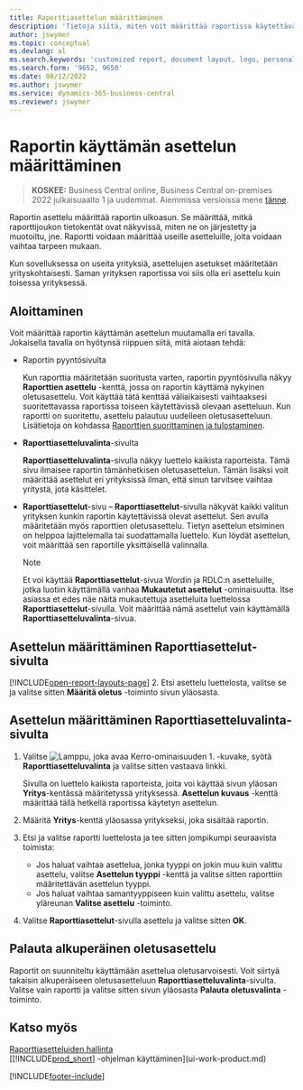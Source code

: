 ```yaml
---
title: Raporttiasettelun määrittäminen
description: 'Tietoja siitä, miten voit määrittää raportissa käytettävän asettelun esikatselua ja tulostamista varten.'
author: jswymer
ms.topic: conceptual
ms.devlang: al
ms.search.keywords: 'customized report, document layout, logo, personalize'
ms.search.form: '9652, 9650'
ms.date: 08/12/2022
ms.author: jswymer
ms.service: dynamics-365-business-central
ms.reviewer: jswymer
---
```

# Raportin käyttämän asettelun määrittäminen

> **KOSKEE:** Business Central online, Business Central on-premises 2022 julkaisuaalto 1 ja uudemmat. Aiemmissa versioissa mene [tänne](ui-how-change-layout-currently-used-report.md).

Raportin asettelu määrittää raportin ulkoasun. Se määrittää, mitkä raporttijoukon tietokentät ovat näkyvissä, miten ne on järjestetty ja muotoiltu, jne. Raportti voidaan määrittää useille asetteluille, joita voidaan vaihtaa tarpeen mukaan.

Kun sovelluksessa on useita yrityksiä, asettelujen asetukset määritetään yrityskohtaisesti. Saman yrityksen raportissa voi siis olla eri asettelu kuin toisessa yrityksessä.

## Aloittaminen

Voit määrittää raportin käyttämän asettelun muutamalla eri tavalla. Jokaisella tavalla on hyötynsä riippuen siitä, mitä aiotaan tehdä: 

- Raportin pyyntösivulta

  Kun raporttia määritetään suoritusta varten, raportin pyyntösivulla näkyy **Raporttien asettelu** -kenttä, jossa on raportin käyttämä nykyinen oletusasettelu. Voit käyttää tätä kenttää väliaikaisesti vaihtaaksesi suoritettavassa raportissa toiseen käytettävissä olevaan asetteluun. Kun raportti on suoritettu, asettelu palautuu uudelleen oletusasetteluun. Lisätietoja on kohdassa [Raporttien suorittaminen ja tulostaminen](ui-work-report.md#switching-the-report-layout).

- **Raporttiasetteluvalinta**-sivulta

  **Raporttiasetteluvalinta**-sivulla näkyy luettelo kaikista raporteista. Tämä sivu ilmaisee raportin tämänhetkisen oletusasettelun. Tämän lisäksi voit määrittää asettelut eri yrityksissä ilman, että sinun tarvitsee vaihtaa yritystä, jota käsittelet.

- **Raporttiasettelut**-sivu – **Raporttiasettelut**-sivulla näkyvät kaikki valitun yrityksen kunkin raportin käytettävissä olevat asettelut. Sen avulla määritetään myös raporttien oletusasettelu. Tietyn asettelun etsiminen on helppoa lajittelemalla tai suodattamalla luettelo. Kun löydät asettelun, voit määrittää sen raportille yksittäisellä valinnalla.

  > [!NOTE]
  > Et voi käyttää **Raporttiasettelut**-sivua Wordin ja RDLC:n asetteluille, jotka luotiin käyttämällä vanhaa **Mukautetut asettelut** -ominaisuutta. Itse asiassa et edes näe näitä mukautettuja asetteluita luettelossa **Raporttiasettelut**-sivulla. Voit määrittää nämä asettelut vain käyttämällä **Raporttiasetteluvalinta**-sivua.

## Asettelun määrittäminen Raporttiasettelut-sivulta

[!INCLUDE[open-report-layouts-page](includes/open-report-layouts-page.md)]
2. Etsi asettelu luettelosta, valitse se ja valitse sitten **Määritä oletus** -toiminto sivun yläosasta.

## Asettelun määrittäminen Raporttiasetteluvalinta-sivulta

1. Valitse ![Lamppu, joka avaa Kerro-ominaisuuden 1.](media/ui-search/search_small.png "Kerro, mitä haluat tehdä") -kuvake, syötä **Raporttiasetteluvalinta** ja valitse sitten vastaava linkki.
  
   Sivulla on luettelo kaikista raporteista, joita voi käyttää sivun yläosan **Yritys**-kentässä määritetyssä yrityksessä. **Asettelun kuvaus** -kenttä määrittää tällä hetkellä raportissa käytetyn asettelun.
2. Määritä **Yritys**-kenttä yläosassa yritykseksi, joka sisältää raportin.
3. Etsi ja valitse raportti luettelosta ja tee sitten jompikumpi seuraavista toimista:

   - Jos haluat vaihtaa asettelua, jonka tyyppi on jokin muu kuin valittu asettelu, valitse **Asettelun tyyppi** -kenttä ja valitse sitten raporttiin määritettävän asettelun tyyppi. 
   - Jos haluat vaihtaa samantyyppiseen kuin valittu asettelu, valitse yläreunan **Valitse asettelu** -toiminto.

4. Valitse **Raporttiasettelut**-sivulla asettelu ja valitse sitten **OK**.

## Palauta alkuperäinen oletusasettelu

Raportit on suunniteltu käyttämään asettelua oletusarvoisesti. Voit siirtyä takaisin alkuperäiseen oletusasetteluun **Raporttiasetteluvalinta**-sivulta. Valitse vain raportti ja valitse sitten sivun yläosasta **Palauta oletusvalinta** -toiminto.

## Katso myös

[Raporttiasetteluiden hallinta](ui-manage-report-layouts.md)  
[[!INCLUDE[prod_short](includes/prod_short.md)] -ohjelman käyttäminen](ui-work-product.md)

[!INCLUDE[footer-include](includes/footer-banner.md)]
